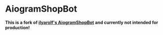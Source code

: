 # AiogramShopBot

**This is a fork of [ilyarolf's AiogramShopBot](https://github.com/ilyarolf/AiogramShopBot) and currently not intended
for production!**